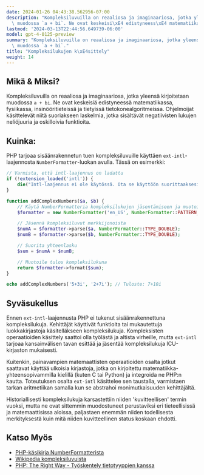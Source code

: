```yaml
---
date: 2024-01-26 04:43:38.562956-07:00
description: "Kompleksiluvuilla on reaaliosa ja imaginaariosa, jotka yleens\xE4 kirjoitetaan\
  \ muodossa `a + bi`. Ne ovat keskeisi\xE4 edistyneess\xE4 matematiikassa, fysiikassa,\u2026"
lastmod: '2024-03-13T22:44:56.649739-06:00'
model: gpt-4-0125-preview
summary: "Kompleksiluvuilla on reaaliosa ja imaginaariosa, jotka yleens\xE4 kirjoitetaan\
  \ muodossa `a + bi`."
title: "Kompleksilukujen k\xE4sittely"
weight: 14
---
```


## Mikä & Miksi?
Kompleksiluvuilla on reaaliosa ja imaginaariosa, jotka yleensä kirjoitetaan muodossa `a + bi`. Ne ovat keskeisiä edistyneessä matematiikassa, fysiikassa, insinööritieteissä ja tietyissä tietokonealgoritmeissa. Ohjelmoijat käsittelevät niitä suoriakseen laskelmia, jotka sisältävät negatiivisten lukujen neliöjuuria ja oskilloivia funktioita.

## Kuinka:
PHP tarjoaa sisäänrakennetun tuen kompleksiluvuille käyttäen `ext-intl`-laajennosta `NumberFormatter`-luokan avulla. Tässä on esimerkki:

```php
// Varmista, että intl-laajennus on ladattu
if (!extension_loaded('intl')) {
    die("Intl-laajennus ei ole käytössä. Ota se käyttöön suorittaaksesi tämän koodin.");
}

function addComplexNumbers($a, $b) {
    // Käytä NumberFormatteria kompleksilukujen jäsentämiseen ja muotoiluun
    $formatter = new NumberFormatter('en_US', NumberFormatter::PATTERN_RULEBASED, 'i = -1;');

    // Jäsennä kompleksiluvut merkkijonoista
    $numA = $formatter->parse($a, NumberFormatter::TYPE_DOUBLE);
    $numB = $formatter->parse($b, NumberFormatter::TYPE_DOUBLE);

    // Suorita yhteenlasku
    $sum = $numA + $numB;

    // Muotoile tulos kompleksilukuna
    return $formatter->format($sum);
}

echo addComplexNumbers('5+3i', '2+7i'); // Tuloste: 7+10i
```

## Syväsukellus
Ennen `ext-intl`-laajennusta PHP ei tukenut sisäänrakennettuna kompleksilukuja. Kehittäjät käyttivät funktioita tai mukautettuja luokkakirjastoja käsitelläkseen kompleksilukuja. Kompleksisten operaatioiden käsittely saattoi olla työlästä ja altista virheille, mutta `ext-intl` tarjoaa kansainvälisen tavan esittää ja jäsentää kompleksilukuja ICU-kirjaston mukaisesti.

Kuitenkin, painavampien matemaattisten operaatioiden osalta jotkut saattavat käyttää ulkoisia kirjastoja, jotka on kirjoitettu matematiikka-yhteensopivammilla kielillä (kuten C tai Python) ja integroida ne PHP:n kautta. Toteutuksen osalta `ext-intl` käsittelee sen taustalla, varmistaen tarkan aritmetiikan samalla kun se abstrahoi monimutkaisuuden kehittäjältä.

Historiallisesti kompleksilukuja karsastettiin niiden 'kuvitteellisen' termin vuoksi, mutta ne ovat sittemmin muodostuneet perustaviksi eri tieteellisissä ja matemaattisissa aloissa, paljastaen enemmän niiden todellisesta merkityksestä kuin mitä niiden kuvitteellinen status koskaan ehdotti.

## Katso Myös
- [PHP-käsikirja NumberFormatterista](https://www.php.net/manual/en/class.numberformatter.php)
- [Wikipedia kompleksiluvuista](https://fi.wikipedia.org/wiki/Kompleksiluku)
- [PHP: The Right Way - Työskentely tietotyyppien kanssa](https://phptherightway.com/#data_types)
